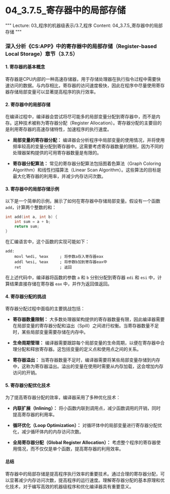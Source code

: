 # 04_3.7.5_寄存器中的局部存储

"""
Lecture: 03_程序的机器级表示/3.7_程序
Content: 04_3.7.5_寄存器中的局部存储
"""

### 深入分析《CS:APP》中的寄存器中的局部存储（Register-based Local Storage）章节（3.7.5）

#### 1. 寄存器的基本概念

寄存器是CPU内部的一种高速存储器，用于存储处理器在执行指令过程中需要快速访问的数据。与内存相比，寄存器的访问速度极快，因此在程序中尽量使用寄存器存储局部变量可以显著提高程序的执行效率。

#### 2. 寄存器中的局部存储

在编译过程中，编译器会尝试将尽可能多的局部变量分配到寄存器中，而不是内存。这种技术被称为寄存器分配（Register Allocation）。寄存器分配的主要目的是利用寄存器的高速存储特性，加速程序的执行速度。

- **局部变量的寄存器分配：** 编译器会分析程序中局部变量的使用情况，并将使用频率较高的变量分配到寄存器中。这需要考虑寄存器数量的限制，因为不同的处理器架构提供的可用寄存器数量是有限的。

- **寄存器分配算法：** 常见的寄存器分配算法包括图着色算法（Graph Coloring Algorithm）和线性扫描算法（Linear Scan Algorithm）。这些算法的目标是最大化寄存器的利用率，并减少内存访问次数。

#### 3. 寄存器中的局部存储示例

以下是一个简单的示例，展示了如何在寄存器中存储局部变量。假设有一个函数 `add`，计算两个整数的和：

```c
int add(int a, int b) {
    int sum = a + b;
    return sum;
}
```

在汇编语言中，这个函数的实现可能如下：

```assembly
add:
    movl %edi, %eax     ; 将参数a存入寄存器eax
    addl %esi, %eax     ; 将参数b加到寄存器eax中
    ret                 ; 返回
```

在上述代码中，编译器将函数的参数 `a` 和 `b` 分别分配到寄存器 `edi` 和 `esi` 中，计算结果直接存储在寄存器 `eax` 中，并作为返回值返回。

#### 4. 寄存器分配的挑战

寄存器分配过程中面临的主要挑战包括：

- **寄存器数量限制：** 大多数处理器架构提供的寄存器数量有限，因此编译器需要在局部变量的寄存器分配和溢出（Spill）之间进行权衡。当寄存器数量不足时，某些局部变量需要存储在内存中。

- **生命周期管理：** 编译器需要跟踪每个局部变量的生命周期，以便在寄存器中合理分配和释放寄存器。这包括变量的定义点和使用点之间的关系。

- **寄存器溢出：** 当寄存器数量不足时，编译器需要将某些局部变量存储到内存中，这称为寄存器溢出。溢出的变量在使用时需要从内存加载，这会增加内存访问的开销。

#### 5. 寄存器分配优化技术

为了提高寄存器分配的效率，编译器采用了多种优化技术：

- **内联扩展（Inlining）：** 将小函数内联到调用点，减少函数调用的开销，同时提高寄存器的利用率。

- **循环优化（Loop Optimization）：** 对循环体中的局部变量进行寄存器分配优化，减少循环体内的内存访问次数。

- **全局寄存器分配（Global Register Allocation）：** 考虑整个程序的寄存器使用情况，而不仅仅是单个函数，提高寄存器的利用效率。

#### 总结

寄存器中的局部存储是提高程序执行效率的重要技术。通过合理的寄存器分配，可以显著减少内存访问次数，提高程序的运行速度。理解寄存器分配的基本原理和优化技术，对于编写高效的机器级程序和优化编译器具有重要意义。